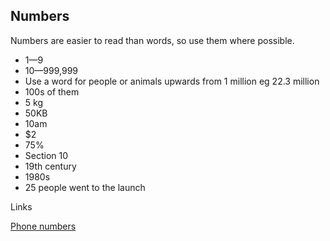 ---
---
## Numbers

Numbers are easier to read than words, so use them where possible.

- 1—9
- 10—999,999
- Use a word for people or animals upwards from 1 million eg 22.3 million
- 100s of them
- 5 kg
- 50KB
- 10am
- $2
- 75%
- Section 10
- 19th century
- 1980s
- 25 people went to the launch

Links

[Phone numbers](/_entries/2016-05-04-phone-numbers.md "Phone numbers")
